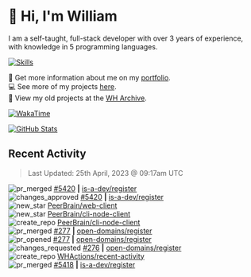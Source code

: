 # 👋 Hi, I'm William
I am a self-taught, full-stack developer with over 3 years of experience, with knowledge in 5 programming languages.

[![Skills](https://skillicons.dev/icons?i=css,cloudflare,discord,bots,docker,express,firebase,git,github,githubactions,html,js,linux,md,mongodb,netlify,nodejs,py,replit,tailwind,ts,vercel,vscode,wordpress,workers)](https://wdh.gg/dev)

🧑 Get more information about me on my [portfolio](https://wdh.gg/dev).
<br>
💻 See more of my projects [here](https://wdh.gg/github-org).
<br>
📁 View my old projects at the [WH Archive](https://wdh.gg/archive).

[![WakaTime](https://wakatime.com/badge/user/817e29c1-e1ac-4adc-936b-37bfa447c165.svg?style=for-the-badge)](https://wdh.gg/wakatime)

[![GitHub Stats](https://github-readme-stats.vercel.app/api?username=williamdavidharrison&theme=algolia&show_icons=true&border_radius=8&count_private=true&include_all_commits=true)](https://wdh.gg/github)

## Recent Activity
<!--RECENT_ACTIVITY:last_update-->
> Last Updated: 25th April, 2023 @ 09:17am UTC
<!--RECENT_ACTIVITY:last_update_end-->

<!--RECENT_ACTIVITY:start-->
![pr_merged](https://cdn.jsdelivr.net/gh/Readme-Workflows/Readme-Icons@main/icons/octicons/PullRequestMerged.svg) [#5420](https://github.com/is-a-dev/register/pull/5420) **|** [is-a-dev/register](https://github.com/is-a-dev/register)<br>
![changes_approved](https://cdn.jsdelivr.net/gh/Readme-Workflows/Readme-Icons@main/icons/octicons/ApprovedChanges.svg) [#5420](https://github.com/is-a-dev/register/pull/5420#pullrequestreview-1399406022) **|** [is-a-dev/register](https://github.com/is-a-dev/register)<br>
![new_star](https://cdn.jsdelivr.net/gh/Readme-Workflows/Readme-Icons@main/icons/octicons/StarredRepositoryYellow.svg) [PeerBrain/web-client](https://github.com/PeerBrain/web-client)<br>
![new_star](https://cdn.jsdelivr.net/gh/Readme-Workflows/Readme-Icons@main/icons/octicons/StarredRepositoryYellow.svg) [PeerBrain/cli-node-client](https://github.com/PeerBrain/cli-node-client)<br>
![create_repo](https://cdn.jsdelivr.net/gh/Readme-Workflows/Readme-Icons@main/icons/octicons/Repository.svg) [PeerBrain/cli-node-client](https://github.com/PeerBrain/cli-node-client)<br>
![pr_merged](https://cdn.jsdelivr.net/gh/Readme-Workflows/Readme-Icons@main/icons/octicons/PullRequestMerged.svg) [#277](https://github.com/open-domains/register/pull/277) **|** [open-domains/register](https://github.com/open-domains/register)<br>
![pr_opened](https://cdn.jsdelivr.net/gh/Readme-Workflows/Readme-Icons@main/icons/octicons/PullRequestOpened.svg) [#277](https://github.com/open-domains/register/pull/277) **|** [open-domains/register](https://github.com/open-domains/register)<br>
![changes_requested](https://cdn.jsdelivr.net/gh/Readme-Workflows/Readme-Icons@main/icons/octicons/RequestedChanges.svg) [#276](https://github.com/open-domains/register/pull/276#pullrequestreview-1399380757) **|** [open-domains/register](https://github.com/open-domains/register)<br>
![create_repo](https://cdn.jsdelivr.net/gh/Readme-Workflows/Readme-Icons@main/icons/octicons/Repository.svg) [WHActions/recent-activity](https://github.com/WHActions/recent-activity)<br>
![pr_merged](https://cdn.jsdelivr.net/gh/Readme-Workflows/Readme-Icons@main/icons/octicons/PullRequestMerged.svg) [#5418](https://github.com/is-a-dev/register/pull/5418) **|** [is-a-dev/register](https://github.com/is-a-dev/register)<br>
<!--RECENT_ACTIVITY:end-->
